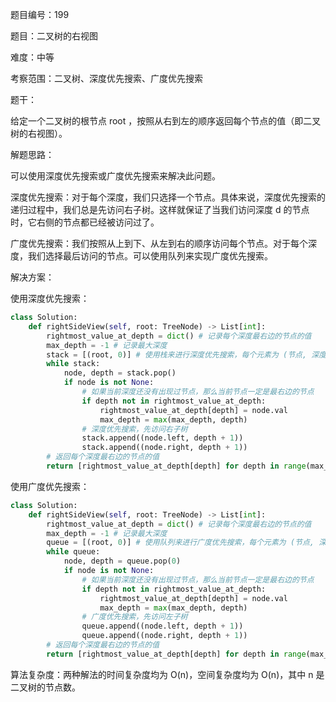 题目编号：199

题目：二叉树的右视图

难度：中等

考察范围：二叉树、深度优先搜索、广度优先搜索

题干：

给定一个二叉树的根节点 root ，按照从右到左的顺序返回每个节点的值（即二叉树的右视图）。

解题思路：

可以使用深度优先搜索或广度优先搜索来解决此问题。

深度优先搜索：对于每个深度，我们只选择一个节点。具体来说，深度优先搜索的递归过程中，我们总是先访问右子树。这样就保证了当我们访问深度 d 的节点时，它右侧的节点都已经被访问过了。

广度优先搜索：我们按照从上到下、从左到右的顺序访问每个节点。对于每个深度，我们选择最后访问的节点。可以使用队列来实现广度优先搜索。

解决方案：

使用深度优先搜索：

```python
class Solution:
    def rightSideView(self, root: TreeNode) -> List[int]:
        rightmost_value_at_depth = dict() # 记录每个深度最右边的节点的值
        max_depth = -1 # 记录最大深度
        stack = [(root, 0)] # 使用栈来进行深度优先搜索，每个元素为 (节点, 深度)
        while stack:
            node, depth = stack.pop()
            if node is not None:
                # 如果当前深度还没有出现过节点，那么当前节点一定是最右边的节点
                if depth not in rightmost_value_at_depth:
                    rightmost_value_at_depth[depth] = node.val
                    max_depth = max(max_depth, depth)
                # 深度优先搜索，先访问右子树
                stack.append((node.left, depth + 1))
                stack.append((node.right, depth + 1))
        # 返回每个深度最右边的节点的值
        return [rightmost_value_at_depth[depth] for depth in range(max_depth + 1)]
```

使用广度优先搜索：

```python
class Solution:
    def rightSideView(self, root: TreeNode) -> List[int]:
        rightmost_value_at_depth = dict() # 记录每个深度最右边的节点的值
        max_depth = -1 # 记录最大深度
        queue = [(root, 0)] # 使用队列来进行广度优先搜索，每个元素为 (节点, 深度)
        while queue:
            node, depth = queue.pop(0)
            if node is not None:
                # 如果当前深度还没有出现过节点，那么当前节点一定是最右边的节点
                if depth not in rightmost_value_at_depth:
                    rightmost_value_at_depth[depth] = node.val
                    max_depth = max(max_depth, depth)
                # 广度优先搜索，先访问左子树
                queue.append((node.left, depth + 1))
                queue.append((node.right, depth + 1))
        # 返回每个深度最右边的节点的值
        return [rightmost_value_at_depth[depth] for depth in range(max_depth + 1)]
```

算法复杂度：两种解法的时间复杂度均为 O(n)，空间复杂度均为 O(n)，其中 n 是二叉树的节点数。